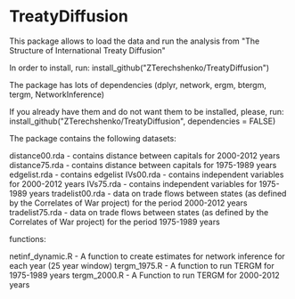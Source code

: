 # TreatyDiffusion

This package allows to load the data and run the analysis from 
"The Structure of International Treaty Diffusion"

In order to install, run:
install_github("ZTerechshenko/TreatyDiffusion")

The package has lots of dependencies (dplyr, network, ergm, btergm, tergm, NetworkInference)
	
If you already have them and do not want them to be installed, please, run:
install_github("ZTerechshenko/TreatyDiffusion", dependencies = FALSE)

The package contains the following 
datasets:

distance00.rda -  contains distance between capitals for 2000-2012 years 
distance75.rda -  contains distance between capitals for 1975-1989 years
edgelist.rda - contains edgelist
IVs00.rda - contains independent variables for 2000-2012 years
IVs75.rda - contains independent variables for 1975-1989 years
tradelist00.rda - data on trade flows between states (as defined by the Correlates of War
				 project) for the period 2000-2012 years
tradelist75.rda - data on trade flows between states (as defined by the Correlates of War
				 project) for the period 1975-1989 years



functions:

netinf_dynamic.R - A function to create estimates for network inference for each year
				 (25 year window)
tergm_1975.R - A function to run TERGM for 1975-1989 years
tergm_2000.R - A Function to run TERGM for 2000-2012 years 
